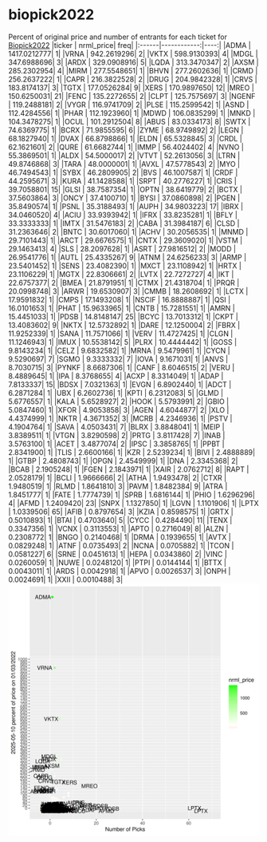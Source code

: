 # biopick2022
Percent of original price and number of entrants for each ticket for [Biopick2022](https://twitter.com/hashtag/Biopick2022)
|ticker |   nrml_price| freq|
|:------|------------:|----:|
|ADMA   | 1417.0212777|    1|
|VRNA   |  942.2619296|    2|
|VKTX   |  598.9130393|    4|
|MDGL   |  347.6988696|    3|
|ARDX   |  329.0908916|    5|
|LQDA   |  313.3470347|    2|
|AXSM   |  285.2302954|    4|
|MIRM   |  277.5548651|    1|
|BHVN   |  277.2602636|    1|
|CRMD   |  256.2637222|    1|
|CAPR   |  216.3822528|    2|
|DRUG   |  204.9842328|    1|
|CRVS   |  183.8174137|    3|
|TGTX   |  177.0526284|    9|
|XERS   |  170.9897650|   12|
|MREO   |  150.6250031|   21|
|FENC   |  135.2272655|    2|
|CLPT   |  125.7575697|    3|
|NGENF  |  119.2488181|    2|
|VYGR   |  116.9741709|    2|
|PLSE   |  115.2599542|    1|
|ASND   |  112.4284556|    1|
|PHAR   |  112.1923960|    1|
|MDWD   |  106.0835299|    1|
|MNKD   |  104.3478275|    1|
|OCUL   |  101.2912504|    8|
|ABUS   |   83.0334173|    8|
|SWTX   |   74.6369775|    1|
|BCRX   |   71.9855595|    6|
|ZYME   |   68.9749892|    2|
|LEGN   |   68.1827940|    1|
|DVAX   |   66.8798866|    1|
|ELDN   |   65.5328845|    3|
|CRDL   |   62.1621601|    2|
|QURE   |   61.6682744|    1|
|IMMP   |   56.4024402|    4|
|NVNO   |   55.3869501|    1|
|ALDX   |   54.5000017|    2|
|VTVT   |   52.2613056|    3|
|LTRN   |   49.8746868|    3|
|TARA   |   48.0000001|    1|
|AVXL   |   47.5778543|    2|
|MYO    |   46.7494543|    1|
|SYBX   |   46.2809905|    2|
|BVS    |   46.1007587|    1|
|CRDF   |   44.2595671|    3|
|KURA   |   41.1428588|    1|
|SRPT   |   40.2776227|    1|
|CRIS   |   39.7058801|   15|
|GLSI   |   38.7587354|    1|
|OPTN   |   38.6419779|    2|
|BCTX   |   37.5603864|    3|
|ONCY   |   37.4100710|    1|
|BYSI   |   37.0860898|    2|
|PGEN   |   35.8490574|    1|
|PSNL   |   35.3188493|    1|
|AUPH   |   34.9803223|   17|
|IBRX   |   34.0460520|    4|
|ACIU   |   33.9393942|    1|
|IFRX   |   33.8235281|    1|
|BFLY   |   33.3333333|    1|
|IMTX   |   31.5476183|    2|
|CABA   |   31.3984187|    6|
|CLSD   |   31.2363646|    2|
|BNTC   |   30.6017060|    1|
|ACHV   |   30.2056535|    1|
|MNMD   |   29.7101443|    1|
|ARCT   |   29.6676575|    1|
|CNTX   |   29.3609020|    1|
|VSTM   |   29.1463413|    4|
|SLS    |   28.2097628|    1|
|ASRT   |   27.9816512|    2|
|MODD   |   26.9541776|    1|
|AUTL   |   25.4335267|    9|
|ATNM   |   24.6256233|    3|
|ARMP   |   23.5401452|    1|
|SENS   |   23.4082390|    1|
|MXCT   |   23.1108942|    1|
|HRTX   |   23.1106229|    1|
|MGTX   |   22.8306661|    2|
|LVTX   |   22.7272727|    4|
|IKT    |   22.6757377|    2|
|BMEA   |   21.8791951|    1|
|CTMX   |   21.4318704|    1|
|PRQR   |   20.0998748|    3|
|ARWR   |   19.6530907|    3|
|CMMB   |   18.2608692|    1|
|LCTX   |   17.9591832|    1|
|CMPS   |   17.1493208|    1|
|NSCIF  |   16.8888887|    1|
|QSI    |   16.0101653|    1|
|PHAT   |   15.9633965|    1|
|CNTB   |   15.7281551|    1|
|AMRN   |   15.4451033|    1|
|PDSB   |   14.8148147|   25|
|BCYC   |   13.7013312|    1|
|CKPT   |   13.4083602|    9|
|NKTX   |   12.5732892|    1|
|DARE   |   12.1250004|    2|
|FBRX   |   11.9252339|    1|
|SANA   |   11.7571066|    1|
|VERV   |   11.4727425|    1|
|CLGN   |   11.1246943|    1|
|IMUX   |   10.5538142|    5|
|PLRX   |   10.4444442|    1|
|GOSS   |    9.8143234|    1|
|CELZ   |    9.6832582|    1|
|MRNA   |    9.5479961|    1|
|CYCN   |    9.5290697|    7|
|SGMO   |    9.3333332|    7|
|IOVA   |    9.1671031|    1|
|ANVS   |    8.7030715|    3|
|PYNKF  |    8.6687306|    1|
|CANF   |    8.6046515|    2|
|VERU   |    8.4889645|    1|
|IPA    |    8.3768655|    4|
|ACXP   |    8.3314049|    1|
|ADAP   |    7.8133337|   15|
|BDSX   |    7.0321363|    1|
|EVGN   |    6.8902440|    1|
|ADCT   |    6.2871284|    1|
|UBX    |    6.2602736|    1|
|KPTI   |    6.2312083|    5|
|GLMD   |    5.6776557|    1|
|KALA   |    5.6528927|    2|
|HOOK   |    5.5793991|    2|
|GBIO   |    5.0847460|    1|
|XFOR   |    4.9053858|    3|
|AGEN   |    4.6044877|    2|
|XLO    |    4.4374999|    1|
|NKTR   |    4.3671352|    3|
|MCRB   |    4.2346936|    1|
|PSTV   |    4.1904764|    1|
|SAVA   |    4.0503431|    7|
|BLRX   |    3.8848041|    1|
|MEIP   |    3.8389511|    1|
|VTGN   |    3.8290598|    2|
|PRTG   |    3.8117428|    7|
|INAB   |    3.5763100|    1|
|ACET   |    3.4877074|    2|
|IPSC   |    3.3858765|    1|
|PPBT   |    2.8341900|    1|
|TLIS   |    2.6600166|    1|
|KZR    |    2.5239234|    1|
|BIVI   |    2.4888889|    1|
|GTBP   |    2.4808743|    1|
|OPGN   |    2.4549999|    1|
|DNA    |    2.3345368|    2|
|BCAB   |    2.1905248|    1|
|FGEN   |    2.1843971|    1|
|XAIR   |    2.0762712|    8|
|RAPT   |    2.0528179|    1|
|BCLI   |    1.9666666|    2|
|ATHA   |    1.9493478|    2|
|CTXR   |    1.9480519|    1|
|RLMD   |    1.8641810|    3|
|PAVM   |    1.8482384|    9|
|ATRA   |    1.8451777|    1|
|FATE   |    1.7774739|    1|
|SPRB   |    1.6816144|    1|
|PHIO   |    1.6296296|    4|
|AFMD   |    1.2409420|   23|
|SNPX   |    1.1327850|    1|
|LGVN   |    1.1101906|    1|
|LPTX   |    1.0339506|   65|
|AFIB   |    0.8797654|    3|
|KZIA   |    0.8598575|    1|
|GRTX   |    0.5010893|    1|
|BTAI   |    0.4703640|    5|
|CYCC   |    0.4284490|   11|
|TENX   |    0.3347356|    1|
|VCNX   |    0.3113553|    1|
|APTO   |    0.2716049|    8|
|ALZN   |    0.2308772|    1|
|BNGO   |    0.2140468|    1|
|DRMA   |    0.1939655|    1|
|AVTX   |    0.0829248|    1|
|ATNF   |    0.0735493|    2|
|NCNA   |    0.0705882|    1|
|TCON   |    0.0581227|    6|
|SRNE   |    0.0451613|    1|
|HEPA   |    0.0343860|    2|
|VINC   |    0.0260059|    1|
|NUWE   |    0.0248120|    1|
|PTPI   |    0.0144144|    1|
|BTTX   |    0.0043011|    1|
|ARDS   |    0.0042918|    1|
|APVO   |    0.0026537|    3|
|ONPH   |    0.0024691|    1|
|XXII   |    0.0010488|    3|
![retvspicks](biopicks.png?raw=true)
